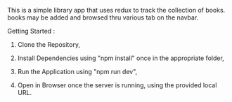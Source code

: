 This is a simple library app that uses redux to track the collection of books.
books may be added and browsed thru various tab on the navbar.

Getting Started :
1. Clone the Repository,

2. Install Dependencies using "npm install" once in the appropriate folder,

3. Run the Application using "npm run dev",

4. Open in Browser once the server is running, using the provided local URL.

